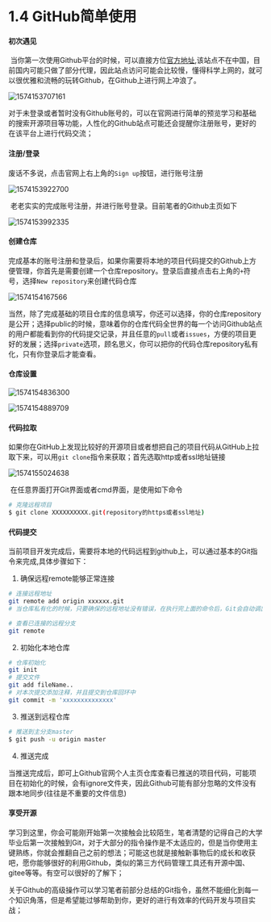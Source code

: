# 1.4 GitHub简单使用

#### 初次遇见

​	当你第一次使用Github平台的时候，可以直接方位[官方地址](https://github.com/),该站点不在中国，目前国内可能只做了部分代理，因此站点访问可能会比较慢，懂得科学上网的，就可以很优雅和流畅的玩转Github，在Github上进行网上冲浪了。

![1574153707161](assets/1574153707161.png)

​	对于未登录或者暂时没有Github账号的，可以在官网进行简单的预览学习和基础的搜索开源项目等功能，人性化的Github站点可能还会提醒你注册账号，更好的在该平台上进行代码交流；

#### 注册/登录

​	废话不多说，点击官网上右上角的`Sign up`按钮，进行账号注册

![1574153922700](assets/1574153922700.png)

​	老老实实的完成账号注册，并进行账号登录。目前笔者的Github主页如下

![1574153992335](assets/1574153992335.png)

#### 创建仓库

​	完成基本的账号注册和登录后，如果你需要将本地的项目代码提交的Github上方便管理，你首先是需要创建一个仓库repository。登录后直接点击右上角的`+`符号，选择`New repository`来创建代码仓库

![1574154167566](assets/1574154167566.png)

​	当然，除了完成基础的项目仓库的信息填写，你还可以选择，你的仓库repository是公开；选择public的时候，意味着你的仓库代码全世界的每一个访问Github站点的用户都能看到你的代码提交记录，并且任意的`pull`或者`issues`，方便的项目更好的发展；选择`private`选项，顾名思义，你可以把你的代码仓库repository私有化，只有你登录后才能查看。

#### 仓库设置

![1574154836300](assets/1574154836300.png)

![1574154889709](assets/1574154889709.png)

#### 代码拉取

​	如果你在GitHub上发现比较好的开源项目或者想把自己的项目代码从GitHub上拉取下来，可以用`git clone`指令来获取；首先选取http或者ssl地址链接

![1574155024638](assets/1574155024638.png)

​	在任意界面打开Git界面或者cmd界面，是使用如下命令

```bash
# 克隆远程项目
$ git clone XXXXXXXXXX.git(repository的https或者ssl地址)
```

#### 代码提交

​	当前项目开发完成后，需要将本地的代码远程到github上，可以通过基本的Git指令来完成,具体步骤如下：

1. 确保远程remote能够正常连接

```bash
# 连接远程地址
git remote add origin xxxxxx.git
# 当仓库私有化的时候，只要确保的远程地址没有错误，在执行完上面的命令后，Git会自动调出Github的登录页面，只需要输入正确的登录口令(账号/密码)来确认身份即可；

# 查看已连接的远程分支
git remote
```
2. 初始化本地仓库

```bash
# 仓库初始化
git init
# 提交文件
git add fileName..
# 对本次提交添加注释，并且提交到仓库回环中
git commit -m 'xxxxxxxxxxxxxx'
```
3. 推送到远程仓库

```bash
# 推送到主分支master
$ git push -u origin master
```

4. 推送完成

当推送完成后，即可上Github官网个人主页仓库查看已推送的项目代码，可能项目在初始化的时候，会有ignore文件夹，因此Github可能有部分忽略的文件没有跟本地同步(往往是不重要的文件信息)


#### 享受开源

​      学习到这里，你会可能刚开始第一次接触会比较陌生，笔者清楚的记得自己的大学毕业后第一次接触到Git，对于大部分的指令操作是不太适应的，但是当你使用主键熟练，你就会推翻自己之前的想法；可能这也就是接触新事物后的成长和收获吧，愿你能够很好的利用Github，类似的第三方代码管理工具还有开源中国、gitee等等。有空可以很好的了解下；

​		关于Github的高级操作可以学习笔者前部分总结的Git指令，虽然不能细化到每一个知识角落，但是希望能过够帮助到你，更好的进行有效率的代码开发与项目实战；	